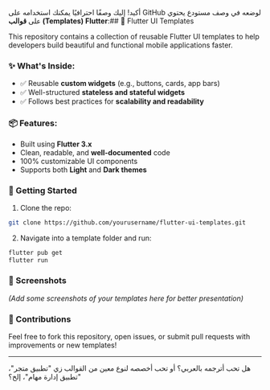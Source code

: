 أكيد! إليك وصفًا احترافيًا يمكنك استخدامه على GitHub لوضعه في وصف مستودع يحتوي على **قوالب (Templates) Flutter**:## 📱 Flutter UI Templates

This repository contains a collection of reusable Flutter UI templates to help developers build beautiful and functional mobile applications faster.

### ✨ What's Inside:

* ✅ Reusable **custom widgets** (e.g., buttons, cards, app bars)
* ✅ Well-structured **stateless and stateful widgets**
* ✅ Follows best practices for **scalability and readability**

### 📦 Features:

* Built using **Flutter 3.x**
* Clean, readable, and **well-documented** code
* 100% customizable UI components
* Supports both **Light** and **Dark themes**

### 🚀 Getting Started

1. Clone the repo:

```bash
git clone https://github.com/yourusername/flutter-ui-templates.git
```

2. Navigate into a template folder and run:

```bash
flutter pub get
flutter run
```

### 📸 Screenshots

*(Add some screenshots of your templates here for better presentation)*

### 🙌 Contributions

Feel free to fork this repository, open issues, or submit pull requests with improvements or new templates!

---

هل تحب أترجمه بالعربي؟ أو تحب أخصصه لنوع معين من القوالب زي "تطبيق متجر"، "تطبيق إدارة مهام"، إلخ؟
